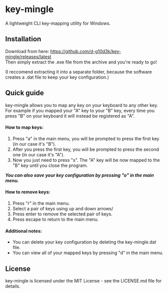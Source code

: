 # key-mingle
A lightweight CLI key-mapping utility for Windows.

## Installation
Download from here: https://github.com/d-g10d3k/key-mingle/releases/latest
<br>Then simply extract the .exe file from the archive and you're ready to go!

(I reccomend extracting it into a separate folder, because the software creates a .dat file to keep your key configuration.)

## Quick guide
key-mingle allows you to map any key on your keyboard to any other key.
For example if you mapped your "A" key to your "B" key, every time you press "B" on your keyboard it will instead be 
registered as "A".

#### How to map keys:
1. Press "a" in the main menu, you will be prompted to press the first key (in our case it's "B").
2. After you press the first key, you will be prompted to press the second one (in our case it's "A").
3. Now you just need to press "s". The "A" key will be now mapped to the "B" key until you close the program.

***You can also save your key configuration by pressing "o" in the main menu.***

#### How to remove keys:
1. Press "r" in the main menu.
2. Select a pair of keys using up and down arrows/
3. Press enter to remove the selected pair of keys.
4. Press escape to return to the main menu.

#### Additional notes:
- You can delete your key configuration by deleting the key-mingle.dat file.
- You can view all of your mapped keys by pressing "d" in the main menu.

## License
key-mingle is licensed under the MIT License - see the LICENSE.md file for details.
